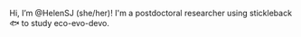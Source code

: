 Hi, I’m @HelenSJ (she/her)!  I'm a postdoctoral researcher using stickleback 🐟 to study eco-evo-devo.
